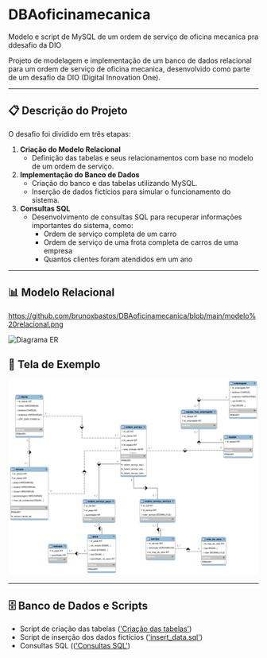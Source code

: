 # DBAoficinamecanica
Modelo e script de MySQL de um ordem de serviço de oficina mecanica pra ddesafio da DIO

Projeto de modelagem e implementação de um banco de dados relacional para um ordem de serviço de oficina mecanica, desenvolvido como parte de um desafio da DIO (Digital Innovation One).

---

## 📋 Descrição do Projeto

O desafio foi dividido em três etapas:

1. **Criação do Modelo Relacional**
   - Definição das tabelas e seus relacionamentos com base no modelo de um ordem de serviço.
2. **Implementação do Banco de Dados**
   - Criação do banco e das tabelas utilizando MySQL.
   - Inserção de dados fictícios para simular o funcionamento do sistema.
3. **Consultas SQL**
   - Desenvolvimento de consultas SQL para recuperar informações importantes do sistema, como:
     - Ordem de serviço completa de um carro
     - Ordem de serviço de uma frota completa de carros de uma empresa
     - Quantos clientes foram atendidos em um ano

---

## 📊 Modelo Relacional

https://github.com/brunoxbastos/DBAoficinamecanica/blob/main/modelo%20relacional.png

![Diagrama ER]([imagens/diagrama.png](https://github.com/brunoxbastos/DBAoficinamecanica/blob/main/modelo%20relacional.png))

## 📸 Tela de Exemplo

<img src="https://github.com/brunoxbastos/DBAoficinamecanica/blob/main/modelo%20relacional.png" alt="Tela" width="600"/>

---

## 🗄️ Banco de Dados e Scripts

- Script de criação das tabelas (['Criação das tabelas'](https://github.com/brunoxbastos/DBAoficinamecanica/blob/main/tabelas_oficina_mecanica.sql))
- Script de inserção dos dados fictícios (['insert_data.sql'](https://github.com/brunoxbastos/DBAoficinamecanica/blob/main/dados.sql))
- Consultas SQL ((['Consultas SQL'](https://github.com/brunoxbastos/DBAoficinamecanica/blob/main/querys.sql))
